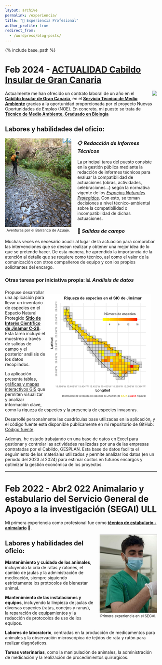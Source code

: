 ```yaml
---
layout: archive
permalink: /experiencia/
title: "💼 Experiencia Profesional"
author_profile: true
redirect_from:
  - /wordpress/blog-posts/
---
```


{% include base_path %}

Feb 2024 - <u>ACTUALIDAD Cabildo Insular de Gran Canaria</u>
===

<div style="float: right; margin-left: 20px;">
  <img src="https://pbs.twimg.com/profile_images/1561716451173621760/kLELmYdp_400x400.jpg" width="100px">
</div>

Actualmente me han ofrecido un contrato laboral de un año en el <u><strong>Cabildo Insular de Gran Canaria</strong></u>, en el <u><strong>Servicio Técnico de Medio Ambiente</strong></u> gracias a la oportunidad proporcionada por el proyecto Nuevas Oportunidades de Empleo (NOE). En concreto, mi puesto se trata de <u><strong>Técnico de Medio Ambiente, Graduado en Biología</strong></u>

## Labores y habilidades del oficio:

<div style="float: left; margin-right: 20px;">
  <img src="../images/profile2.png" width="220px">
    <figcaption style="font-size: 12px;" align="center">
      Aventuras por el Barranco de Azuaje.
    </figcaption>
</div>

### 📋 *Redacción de Informes Técnicos*

La principal tarea del puesto consiste en la gestión pública mediante la redacción de informes técnicos para evaluar la compatibilidad de actuaciones (obras, actividades, celebraciones...) según la normativa vigente de los <u><i>Espacios Naturales Protegidos</i></u>. Con esto, se toman decisiones a nivel técnico-ambiental sobre la compatibilidad o incompatibilidad de dichas actuaciones.

### 🥾 *Salidas de campo*

Muchas veces es necesario acudir al lugar de la actuación para comprobar las intervenciones que se desean realizar y obtener una mejor idea de lo que se pretende hacer. De esta manera, he aprendido la importancia de la atención al detalle que se requiere como técnico, así como el valor de la comunicación con otros compañeros de equipo y con los propios solicitantes del encargo.

### Otras tareas por iniciativa propia: :bar_chart: *Análisis de datos*
<div style="float: right; margin-right: 20px;">
<p align = 'center'><img src="../images/riqueza_jinamar.png" width="350px"></p> 
</div>

Propuse desarrollar una aplicación para llevar un inventario de especies en el Espacio Natural Protegido <u><strong>Sitio de Interés Científico de Jinámar C-29</strong></u>. Esta tarea incluyó el muestreo a través de salidas de campo y el posterior análisis de los datos recopilados.

La aplicación presenta <u>tablas, gráficas y mapas interactivos GIS</u> que permiten visualizar y analizar información clave, como la riqueza de especies y la presencia de especies invasoras.

Desarrollé personalmente las cuadrículas base utilizadas en la aplicación, y el código fuente está disponible públicamente en mi repositorio de GitHub: [Código fuente](https://github.com/JuanCarlosBio/Cuadriculas_Especies/blob/main/workflow.ipynb).

Además, he estado trabajando en una base de datos en Excel para gestionar y controlar las actividades realizadas por una de las empresas contratadas por el Cabildo, GESPLAN. Esta base de datos facilita el seguimiento de los materiales utilizados y permite analizar los datos (en un periodo del 2023 al 2024) para estimar costos en futuros encargos y optimizar la gestión económica de los proyectos.

---

Feb 2022 - Abr2 022 Animalario y estabulario del Servicio General de Apoyo a la investigación (SEGAI) ULL
===

Mi primera experiencia como profesional fue como <u><strong>técnico de estabulario - animalario</strong></u> 🐁.

<div style="float: right; margin-left: 20px;">
  <img src="../images/foto segai.jpg" width="190px">
  <figcaption style="font-size: 12px;" align="center">Primera experiencia en el SEGAI.</figcaption>
</div>

## <strong>Labores y habilidades del oficio</strong>:

**Mantenimiento y cuidado de los animales**, incluyendo la cría de ratas y ratones, el cambio de jaulas y la administración de medicación, siempre siguiendo estrictamente los protocolos de bienestar animal.

**Mantenimiento de las instalaciones y equipos**, incluyendo la limpieza de jaulas de diversas especies (ratas, conejos y ranas), la reparación de equipamientos y la redacción de protocolos de uso de los equipos.

**Labores de laboratorio**, centradas en la producción de medicamentos para animales y la observación microscópica de tejidos de rata y ratón para realizar diagnósticos.

**Tareas veterinarias**, como la manipulación de animales, la administración de medicación y la realización de procedimientos quirúrgicos.
